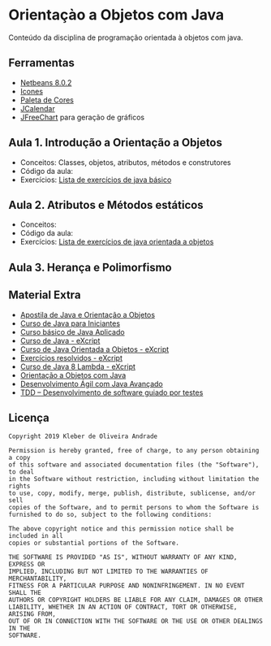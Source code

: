 # Orientaçào a Objetos com Java

Conteúdo da disciplina de programação orientada à objetos com java.

## Ferramentas

-   [Netbeans 8.0.2](https://netbeans.org/downloads/8.0.2/)
-   [Icones](https://www.iconsdb.com/white-icons/)
-   [Paleta de Cores](https://flatuicolors.com/)
-   [JCalendar](https://toedter.com/jcalendar/)
-   [JFreeChart](http://www.jfree.org/jfreechart/) para geração de gráficos

## Aula 1. Introdução a Orientação a Objetos

-   Conceitos: Classes, objetos, atributos, métodos e construtores
-   Código da aula: 
-   Exercícios: [Lista de exercícios de java básico](https://github.com/kleberandrade/aulas-java/blob/master/Exercicios/Lista%20de%20Exercicios%20JAVA%20Basico.pdf)

## Aula 2. Atributos e Métodos estáticos

-   Conceitos: 
-   Código da aula: 
-   Exercícios: [Lista de exercícios de java orientada a objetos](https://github.com/kleberandrade/aulas-java/blob/master/Exercicios/Lista%20de%20Exercicios%20JAVA%20Basico%20POO.pdf)

## Aula 3. Herança e Polimorfismo

## Material Extra

-   [Apostila de Java e Orientação a Objetos](https://www.caelum.com.br/apostila-java-orientacao-objetos/)
-   [Curso de Java para Iniciantes](https://www.cursoemvideo.com/course/curso-java-iniciante/)
-   [Curso básico de Java Aplicado](https://www.devmedia.com.br/curso/curso-basico-de-java-aplicado/367)
-   [Curso de Java - eXcript](https://www.youtube.com/watch?v=gsy5GqwWqjw&list=PLesCEcYj003Rfzs39Y4Bs_chpkE276-gD)
-   [Curso de Java Orientada a Objetos - eXcript](https://www.youtube.com/watch?v=ZjPotaffGks&list=PLesCEcYj003RzkQBaNOOl7zwlIGOfeo1y)
-   [Exercícios resolvidos - eXcript](https://www.youtube.com/watch?v=6Co585pjrkw&list=PLesCEcYj003QX6LckjuyANpYpxulv5-39)
-   [Curso de Java 8 Lambda - eXcript](https://www.youtube.com/watch?v=q84ncDh4ln0&list=PLesCEcYj003SbwnNhQ9eyF7IjPlEK0uVg)
-   [Orientação a Objetos com Java](https://www.coursera.org/learn/orientacao-a-objetos-com-java)
-   [Desenvolvimento Ágil com Java Avançado](https://www.coursera.org/learn/desenvolvimento-agil-com-java-avancado)
-   [TDD – Desenvolvimento de software guiado por testes](https://www.coursera.org/learn/tdd-desenvolvimento-de-software-guiado-por-testes)

Licença
----

    Copyright 2019 Kleber de Oliveira Andrade
    
    Permission is hereby granted, free of charge, to any person obtaining a copy
    of this software and associated documentation files (the "Software"), to deal
    in the Software without restriction, including without limitation the rights
    to use, copy, modify, merge, publish, distribute, sublicense, and/or sell
    copies of the Software, and to permit persons to whom the Software is
    furnished to do so, subject to the following conditions:
    
    The above copyright notice and this permission notice shall be included in all
    copies or substantial portions of the Software.
    
    THE SOFTWARE IS PROVIDED "AS IS", WITHOUT WARRANTY OF ANY KIND, EXPRESS OR
    IMPLIED, INCLUDING BUT NOT LIMITED TO THE WARRANTIES OF MERCHANTABILITY,
    FITNESS FOR A PARTICULAR PURPOSE AND NONINFRINGEMENT. IN NO EVENT SHALL THE
    AUTHORS OR COPYRIGHT HOLDERS BE LIABLE FOR ANY CLAIM, DAMAGES OR OTHER
    LIABILITY, WHETHER IN AN ACTION OF CONTRACT, TORT OR OTHERWISE, ARISING FROM,
    OUT OF OR IN CONNECTION WITH THE SOFTWARE OR THE USE OR OTHER DEALINGS IN THE
    SOFTWARE.
